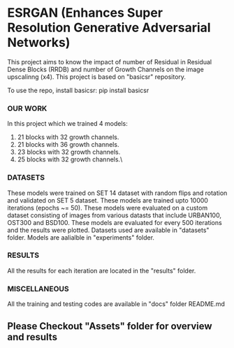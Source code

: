 # ESRGAN (Enhances Super Resolution Generative Adversarial Networks)
This project aims to know the impact of number of Residual in Residual Dense Blocks (RRDB) and number of Growth Channels on the image upscalinng (x4). This project is based on "basicsr" repository.

To use the repo, install basicsr:
pip install basicsr

### OUR WORK
In this project which we trained 4 models:

1. 21 blocks with 32 growth channels.
2. 21 blocks with 36 growth channels.
3. 23 blocks with 32 growth channels.
4. 25 blocks with 32 growth channels.\

### DATASETS
These models were trained on SET 14 dataset with random flips and rotation and validated on SET 5 dataset.
These models are trained upto 10000 iterations (epochs ~= 50).
These models were evaluated on a custom dataset consisting of images from various datasts that include URBAN100, OST300 and BSD100. These models are evaluated for every 500 iterations and the results were plotted. Datasets used are available in "datasets" folder. Models are aalialble in "experiments" folder.

### RESULTS
All the results for each iteration are located in the "results" folder.

### MISCELLANEOUS
All the training and testing codes are available in "docs" folder README.md

## Please Checkout "Assets" folder for overview and results
